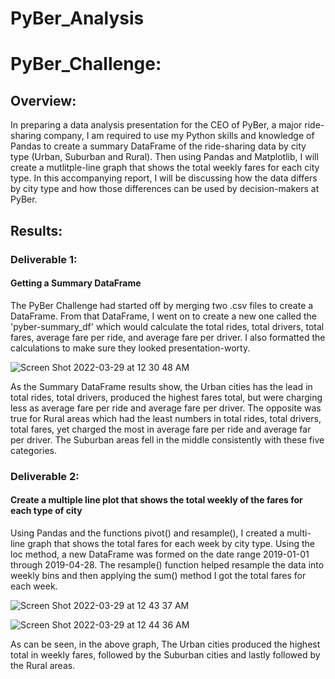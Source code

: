 # PyBer_Analysis
# PyBer_Challenge:

## Overview:
In preparing a data analysis presentation for the CEO of PyBer, a major ride-sharing company, I am required to use my Python skills and knowledge of Pandas to create a summary DataFrame of the ride-sharing data by city type (Urban, Suburban and Rural). Then using Pandas and Matplotlib, I will create a mutlitple-line graph that shows the total weekly fares for each city type. In this accompanying report, I will be discussing how the data differs by city type and how those differences can be used by decision-makers at PyBer.

## Results:

### Deliverable 1: 

#### Getting a Summary DataFrame

The PyBer Challenge had started off by merging two .csv files to create a DataFrame. From that DataFrame, I went on to create a new one called the 'pyber-summary_df' which would calculate the total rides, total drivers, total fares, average fare per ride, and average fare per driver. I also formatted the calculations to make sure they looked presentation-worty.

![Screen Shot 2022-03-29 at 12 30 48 AM](https://user-images.githubusercontent.com/95712234/160533572-bb8ede78-696b-4ebc-973b-410a79969179.png)

As the Summary DataFrame results show, the Urban cities has the lead in total rides, total drivers, produced the highest fares total, but were charging less as average fare per ride and average fare per driver. The opposite was true for Rural areas which had the least numbers in total rides, total drivers, total fares, yet charged the most in average fare per ride and average far per driver. The Suburban areas fell in the middle consistently with these five categories. 

### Deliverable 2: 

#### Create a multiple line plot that shows the total weekly of the fares for each type of city

Using Pandas and the functions pivot() and resample(), I created a multi-line graph that shows the total fares for each week by city type. Using the loc method, a new DataFrame was formed on the date range 2019-01-01 through 2019-04-28. The resample() function helped resample the data into weekly bins and then applying the sum() method I got the total fares for each week. 


![Screen Shot 2022-03-29 at 12 43 37 AM](https://user-images.githubusercontent.com/95712234/160534902-076096a0-a59c-4ab9-ad08-f21f7bc8ed80.png)


![Screen Shot 2022-03-29 at 12 44 36 AM](https://user-images.githubusercontent.com/95712234/160534995-8be67855-17b9-4bde-bb83-dc01c250ef07.png)


As can be seen, in the above graph, The Urban cities produced the highest total in weekly fares, followed by the Suburban cities and lastly followed by the Rural areas. 
